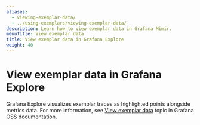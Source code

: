 ```yaml
---
aliases:
  - viewing-exemplar-data/
  - ../using-exemplars/viewing-exemplar-data/
description: Learn how to view exemplar data in Grafana Mimir.
menuTitle: View exemplar data
title: View exemplar data in Grafana Explore
weight: 40
---
```


# View exemplar data in Grafana Explore

Grafana Explore visualizes exemplar traces as highlighted points alongside metrics data.
For more information, see [View exemplar data](/docs/grafana/latest/basics/exemplars/view-exemplars/#view-exemplar-data) topic in Grafana OSS documentation.

